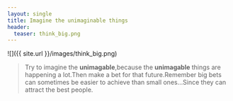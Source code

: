 ```yaml
---
layout: single
title: Imagine the unimaginable things
header:
  teaser: think_big.png
---
```

![]({{ site.url }}/images/think_big.png)

>Try to imagine the __unimagable__,because the __unimagable__  things are happening a lot.Then make a bet for that future.Remember big bets can sometimes be easier to achieve than small ones...Since they can attract the best people.
